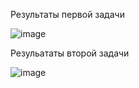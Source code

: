 Результаты первой задачи

![image](https://github.com/zyabr/OS/assets/114185985/d1fa0351-03e2-41ba-8cdf-3a8a922870f8)

Резульататы второй задачи

![image](https://github.com/zyabr/OS/assets/114185985/25a0e260-148d-4234-8823-73a6c963c4e9)
